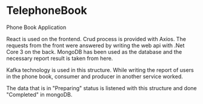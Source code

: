 # TelephoneBook


Phone Book Application

React is used on the frontend. Crud process is provided with Axios.
The requests from the front were answered by writing the web api with .Net Core 3 on the back.
MongoDB has been used as the database and the necessary report result is taken from here.

Kafka technology is used in this structure.
While writing the report of users in the phone book, consumer and producer in another service worked.

The data that is in "Preparing" status is listened with this structure and done "Completed" in mongoDB.
